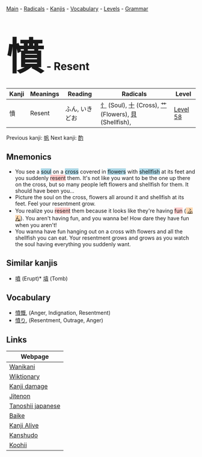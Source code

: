 <style> bigfont {font-size: 100px}</style>
[Main](../README.md) -
[Radicals](../radicals.md) -
[Kanjis](../kanjis.md) -
[Vocabulary](../vocabulary.md) -
[Levels](../levels.md) -
[Grammar](../grammar.md)
# <bigfont> 憤</bigfont> - Resent 

| Kanji | Meanings | Reading | Radicals | Level |
| --- | --- | --- | --- | --- |
| 憤 | Resent | ふん, いきどお | [忄](../radicals/忄.md) (Soul), [十](../radicals/十.md) (Cross), [艹](../radicals/艹.md) (Flowers), [貝](../radicals/貝.md) (Shellfish),  | [Level 58](../levels/wk_level58.md) |

Previous kanji: [帆](帆.md) Next kanji: [酌](酌.md) 

## Mnemonics
 * You see a <span style="background-color:#ADD8E6"> soul</span> on a <span style="background-color:#ADD8E6"> cross</span> covered in <span style="background-color:#ADD8E6"> flowers</span> with <span style="background-color:#ADD8E6"> shellfish</span> at its feet and you suddenly <span style="background-color:#ffcccb"> resent</span> them. It's not like you want to be the one up there on the cross, but so many people left flowers and shellfish for them. It should have been you...
* Picture the soul on the cross, flowers all around it and shellfish at its feet. Feel your resentment grow.
* You realize you <span style="background-color:#ffcccb"> resent</span> them because it looks like they're having <span style="background-color:#ffcccb"> fun</span> (<span style="background-color:#fed8b1"> [ふん](https://jisho.org/search/ふん)</span>). You aren't having fun, and you wanna be! How dare they have fun when you aren't!
* You wanna have fun hanging out on a cross with flowers and all the shellfish you can eat. Your resentment grows and grows as you watch the soul having everything you suddenly want.


## Similar kanjis
 * [噴](噴.md) (Erupt)* [墳](墳.md) (Tomb)


## Vocabulary
 * [憤慨](../vocabulary/憤.md), (Anger, Indignation, Resentment)
* [憤り](../vocabulary/憤.md), (Resentment, Outrage, Anger)



## Links 

| Webpage |
| --- |
| [Wanikani          ](https://www.wanikani.com/kanji/憤) |
| [Wiktionary        ](https://en.wiktionary.org/wiki/憤) |
| [Kanji damage      ](http://www.kanjidamage.com/kanji/search?utf8=✓&q=憤) |
| [Jitenon           ](https://jitenon.com/kanji/憤) |
| [Tanoshii japanese ](https://www.tanoshiijapanese.com/dictionary/kanji.cfm?k=憤) |
| [Baike             ](https://baike.baidu.com/item/憤) |
| [Kanji Alive       ](https://app.kanjialive.com/憤) |
| [Kanshudo          ](https://www.kanshudo.com/searchmn?q=憤) |
| [Koohii            ](https://kanji.koohii.com/study/kanji/憤) |
